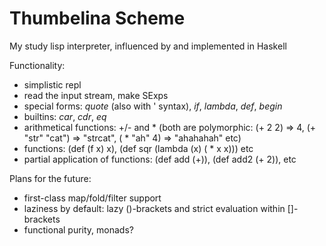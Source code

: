 Thumbelina Scheme
=================

My study lisp interpreter, influenced by and implemented in Haskell

Functionality:
* simplistic repl
* read the input stream, make SExps
* special forms: *quote* (also with ' syntax), *if*, *lambda*, *def*, *begin*
* builtins: *car*, *cdr*, *eq*
* arithmetical functions: +/- and * (both are polymorphic: (+ 2 2) => 4, (+ "str" "cat") => "strcat", ( * "ah" 4) => "ahahahah" etc)
* functions: (def (f x) x), (def sqr (lambda (x) ( * x x))) etc
* partial application of functions: (def add (+)), (def add2 (+ 2)), etc

Plans for the future:
* first-class map/fold/filter support
* laziness by default: lazy ()-brackets and strict evaluation within []-brackets
* functional purity, monads?
